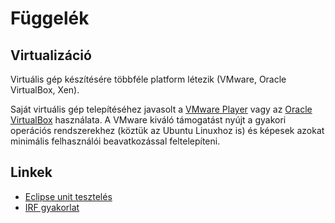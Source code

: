 # Függelék

## Virtualizáció

Virtuális gép készítésére többféle platform létezik (VMware, Oracle VirtualBox, Xen).

Saját virtuális gép telepítéséhez javasolt a [VMware Player](https://my.vmware.com/web/vmware/downloads) vagy az [Oracle VirtualBox](https://www.virtualbox.org/) használata. A VMware kiváló támogatást nyújt a gyakori operációs rendszerekhez (köztük az Ubuntu Linuxhoz is) és képesek azokat minimális felhasználói beavatkozással feltelepíteni.

## Linkek

* [Eclipse unit tesztelés](https://wiki.eclipse.org/CDT/User/NewIn81#C.2FC.2B.2B_Unit_Testing_Support)
* [IRF gyakorlat](https://inf.mit.bme.hu/sites/default/files/materials/category/kateg%C3%B3ria/oktat%C3%A1s/bsc-t%C3%A1rgyak/intelligens-rendszerfel%C3%BCgyelet/12/IRF-2012-gyakorlat-linux-bash-powershell.pdf)
